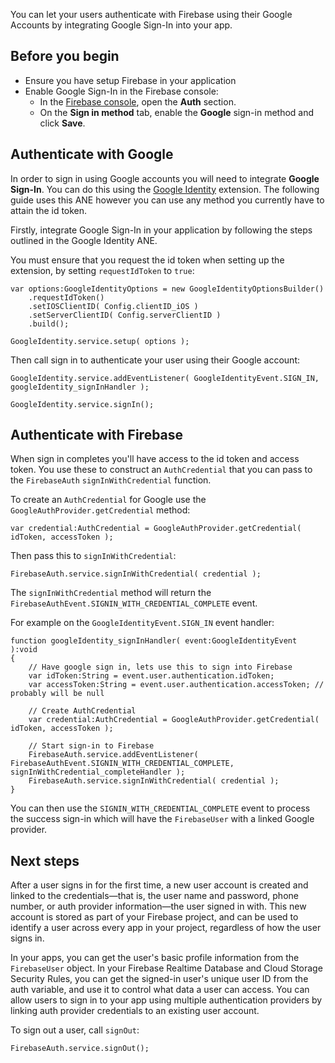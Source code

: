 
You can let your users authenticate with Firebase using their Google Accounts by integrating Google Sign-In into your app.


## Before you begin

- Ensure you have setup Firebase in your application
- Enable Google Sign-In in the Firebase console:
  - In the [Firebase console](https://console.firebase.google.com/), open the **Auth** section.
  - On the **Sign in method** tab, enable the **Google** sign-in method and click **Save**.


## Authenticate with Google

In order to sign in using Google accounts you will need to integrate **Google Sign-In**. 
You can do this using the [Google Identity](https://airnativeextensions.com/extension/com.distriqt.GoogleIdentity) extension.
The following guide uses this ANE however you can use any method you currently have to attain the id token.

Firstly, integrate Google Sign-In in your application by following the steps outlined in the Google Identity ANE.

You must ensure that you request the id token when setting up the extension, by setting `requestIdToken` to `true`:

```as3
var options:GoogleIdentityOptions = new GoogleIdentityOptionsBuilder()
	.requestIdToken()
	.setIOSClientID( Config.clientID_iOS )
	.setServerClientID( Config.serverClientID )
	.build();

GoogleIdentity.service.setup( options );
```

Then call sign in to authenticate your user using their Google account:

```as3
GoogleIdentity.service.addEventListener( GoogleIdentityEvent.SIGN_IN, googleIdentity_signInHandler );
					
GoogleIdentity.service.signIn();
```


## Authenticate with Firebase

When sign in completes you'll have access to the id token and access token. 
You use these to construct an `AuthCredential` that you can pass to the `FirebaseAuth` 
`signInWithCredential` function.

To create an `AuthCredential` for Google use the `GoogleAuthProvider.getCredential` method:

```as3
var credential:AuthCredential = GoogleAuthProvider.getCredential( idToken, accessToken );
```

Then pass this to `signInWithCredential`:

```as3
FirebaseAuth.service.signInWithCredential( credential );
```

The `signInWithCredential` method will return the `FirebaseAuthEvent.SIGNIN_WITH_CREDENTIAL_COMPLETE` event.


For example on the `GoogleIdentityEvent.SIGN_IN` event handler:

```as3
function googleIdentity_signInHandler( event:GoogleIdentityEvent ):void
{
	// Have google sign in, lets use this to sign into Firebase
	var idToken:String = event.user.authentication.idToken;
	var accessToken:String = event.user.authentication.accessToken; // probably will be null

	// Create AuthCredential	
	var credential:AuthCredential = GoogleAuthProvider.getCredential( idToken, accessToken );
	
	// Start sign-in to Firebase
	FirebaseAuth.service.addEventListener( FirebaseAuthEvent.SIGNIN_WITH_CREDENTIAL_COMPLETE, signInWithCredential_completeHandler );
	FirebaseAuth.service.signInWithCredential( credential );
}
```

You can then use the `SIGNIN_WITH_CREDENTIAL_COMPLETE` event to process the success sign-in 
which will have the `FirebaseUser` with a linked Google provider.


## Next steps

After a user signs in for the first time, a new user account is created and linked to the credentials—that is, the user name and password, phone number, or auth provider information—the user signed in with. This new account is stored as part of your Firebase project, and can be used to identify a user across every app in your project, regardless of how the user signs in.

In your apps, you can get the user's basic profile information from the `FirebaseUser` object. 
In your Firebase Realtime Database and Cloud Storage Security Rules, you can get the signed-in 
user's unique user ID from the auth variable, and use it to control what data a user can access.
You can allow users to sign in to your app using multiple authentication providers by linking 
auth provider credentials to an existing user account.

To sign out a user, call `signOut`:

```as3
FirebaseAuth.service.signOut();
```